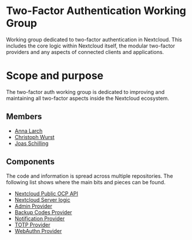 # Two-Factor Authentication Working Group

Working group dedicated to two-factor authentication in Nextcloud. This includes the core logic within Nextcloud itself, the modular two-factor providers and any aspects of connected clients and applications.

# Scope and purpose

The two-factor auth working group is dedicated to improving and maintaining all two-factor aspects inside the Nextcloud ecosystem.

## Members

* [Anna Larch](https://github.com/miaulalala)
* [Christoph Wurst](https://github.com/ChristophWurst)
* [Joas Schilling](https://github.com/nickvergessen)

## Components

The code and information is spread across multiple repositories. The following list shows where the main bits and pieces can be found.

* [Nextcloud Public OCP API](https://github.com/nextcloud/server/tree/master/lib/public/Authentication/TwoFactorAuth)
* [Nextcloud Server logic](https://github.com/nextcloud/server/tree/master/lib/private/Authentication/TwoFactorAuth)
* [Admin Provider](https://github.com/nextcloud/twofactor_admin)
* [Backup Codes Provider](https://github.com/nextcloud/server/tree/master/apps/twofactor_backupcodes)
* [Notification Provider](https://github.com/nextcloud/twofactor_nextcloud_notification)
* [TOTP Provider](https://github.com/nextcloud/twofactor_totp)
* [WebAuthn Provider](https://github.com/nextcloud/twofactor_webauthn)
